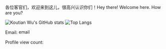 各位客官们，欢迎来到这儿，很高兴认识你们！Hey there! Welcome here. How are you?
<!-- use https://gh-stats-gen.vercel.app/ to create one -->
![Koutian Wu's GitHub stats](https://github-readme-stats.vercel.app/api?username=ktwugoat\&rank_icon=github) ![Top Langs](https://github-readme-stats.vercel.app/api/top-langs/?username=ktwugoat&layout=compact&langs_count=8)
















<!-- Email: ![email](attachments/email.png) -->
Email: <img src="attachments/email.png" alt="email" width="130" height="15">

Profile view count:
  <img src="https://profile-counter.glitch.me/ktwugoat/count.svg?" width="130" height="15">
